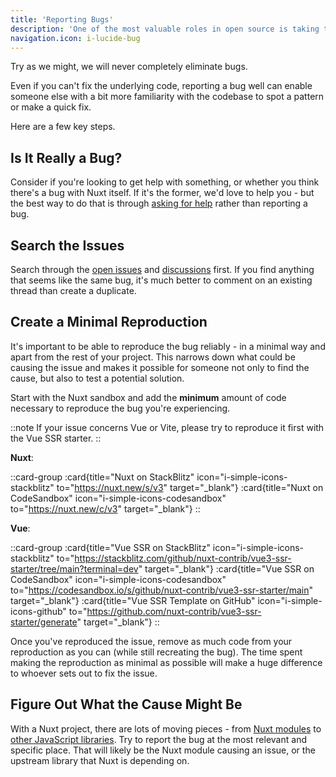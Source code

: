 ```yaml
---
title: 'Reporting Bugs'
description: 'One of the most valuable roles in open source is taking the time to report bugs helpfully.'
navigation.icon: i-lucide-bug
---
```


Try as we might, we will never completely eliminate bugs.

Even if you can't fix the underlying code, reporting a bug well can enable someone else with a bit more familiarity with the codebase to spot a pattern or make a quick fix.

Here are a few key steps.

## Is It Really a Bug?

Consider if you're looking to get help with something, or whether you think there's a bug with Nuxt itself. If it's the former, we'd love to help you - but the best way to do that is through [asking for help](/docs/3.x/community/getting-help) rather than reporting a bug.

## Search the Issues

Search through the [open issues](https://github.com/nuxt/nuxt/issues) and [discussions](https://github.com/nuxt/nuxt/discussions) first. If you find anything that seems like the same bug, it's much better to comment on an existing thread than create a duplicate.

## Create a Minimal Reproduction

It's important to be able to reproduce the bug reliably - in a minimal way and apart from the rest of your project. This narrows down what could be causing the issue and makes it possible for someone not only to find the cause, but also to test a potential solution.

Start with the Nuxt sandbox and add the **minimum** amount of code necessary to reproduce the bug you're experiencing.

::note
If your issue concerns Vue or Vite, please try to reproduce it first with the Vue SSR starter.
::

**Nuxt**:

::card-group
  :card{title="Nuxt on StackBlitz" icon="i-simple-icons-stackblitz" to="https://nuxt.new/s/v3" target="_blank"}
  :card{title="Nuxt on CodeSandbox" icon="i-simple-icons-codesandbox" to="https://nuxt.new/c/v3" target="_blank"}
::

**Vue**:

::card-group
  :card{title="Vue SSR on StackBlitz" icon="i-simple-icons-stackblitz" to="https://stackblitz.com/github/nuxt-contrib/vue3-ssr-starter/tree/main?terminal=dev" target="_blank"}
  :card{title="Vue SSR on CodeSandbox" icon="i-simple-icons-codesandbox" to="https://codesandbox.io/s/github/nuxt-contrib/vue3-ssr-starter/main" target="_blank"}
  :card{title="Vue SSR Template on GitHub" icon="i-simple-icons-github" to="https://github.com/nuxt-contrib/vue3-ssr-starter/generate" target="_blank"}
::

Once you've reproduced the issue, remove as much code from your reproduction as you can (while still recreating the bug). The time spent making the reproduction as minimal as possible will make a huge difference to whoever sets out to fix the issue.

## Figure Out What the Cause Might Be

With a Nuxt project, there are lots of moving pieces - from [Nuxt modules](/modules) to [other JavaScript libraries](https://www.npmjs.com). Try to report the bug at the most relevant and specific place. That will likely be the Nuxt module causing an issue, or the upstream library that Nuxt is depending on.
